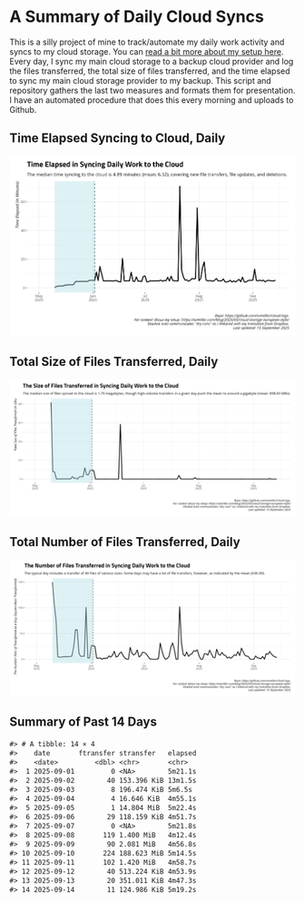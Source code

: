 # A Summary of Daily Cloud Syncs

This is a silly project of mine to track/automate my daily work activity
and syncs to my cloud storage. You can [read a bit more about my setup
here](https://svmiller.com/blog/2025/05/cloud-storage-european-style/).
Every day, I sync my main cloud storage to a backup cloud provider and
log the files transferred, the total size of files transferred, and the
time elapsed to sync my main cloud storage provider to my backup. This
script and repository gathers the last two measures and formats them for
presentation. I have an automated procedure that does this every morning
and uploads to Github.

## Time Elapsed Syncing to Cloud, Daily

![](time-elapsed.png)

## Total Size of Files Transferred, Daily

![](size-transferred.png)

## Total Number of Files Transferred, Daily

![](files-transferred.png)

## Summary of Past 14 Days

    #> # A tibble: 14 × 4
    #>    date       ftransfer stransfer   elapsed
    #>    <date>         <dbl> <chr>       <chr>  
    #>  1 2025-09-01         0 <NA>        5m21.1s
    #>  2 2025-09-02        40 153.396 KiB 13m1.5s
    #>  3 2025-09-03         8 196.474 KiB 5m6.5s 
    #>  4 2025-09-04         4 16.646 KiB  4m55.1s
    #>  5 2025-09-05         1 14.804 MiB  5m22.4s
    #>  6 2025-09-06        29 118.159 KiB 4m51.7s
    #>  7 2025-09-07         0 <NA>        5m21.8s
    #>  8 2025-09-08       119 1.400 MiB   4m12.4s
    #>  9 2025-09-09        90 2.081 MiB   4m56.8s
    #> 10 2025-09-10       224 188.623 MiB 5m14.5s
    #> 11 2025-09-11       102 1.420 MiB   4m58.7s
    #> 12 2025-09-12        40 513.224 KiB 4m53.9s
    #> 13 2025-09-13        20 351.011 KiB 4m47.3s
    #> 14 2025-09-14        11 124.986 KiB 5m19.2s
